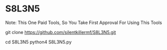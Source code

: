 # S8L3N5
Note: This One Paid Tools, So You Take First Approval For Using This Tools




git clone https://github.com/silentkillermf/S8L3N5.git

cd S8L3N5
python4 S8L3N5.py
